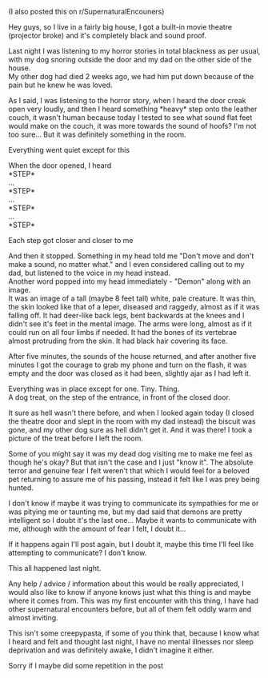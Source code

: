 (I also posted this on r/SupernaturalEncouners)  


Hey guys, so I live in a fairly big house, I got a built-in movie theatre (projector broke) and it's completely black and sound proof.

Last night I was listening to my horror stories in total blackness as per usual, with my dog snoring outside the door and my dad on the other side of the house.  
My other dog had died 2 weeks ago, we had him put down because of the pain but he knew he was loved.

As I said, I was listening to the horror story, when I heard the door creak open very loudly, and then I heard something \*heavy\* step onto the leather couch, it wasn't human because today I tested to see what sound flat feet would make on the couch, it was more towards the sound of hoofs? I'm not too sure... But it was definitely something in the room.

Everything went quiet except for this

When the door opened, I heard  
\*STEP\*  
...  
\*STEP\*  
...  
\*STEP\*  
...  
\*STEP\*

Each step got closer and closer to me

And then it stopped. Something in my head told me "Don't move and don't make a sound, no matter what." and I even considered calling out to my dad, but listened to the voice in my head instead.  
Another word popped into my head immediately - "Demon" along with an image.  
It was an image of a tall (maybe 8 feet tall) white, pale creature. It was thin, the skin looked like that of a leper, diseased and raggedy, almost as if it was falling off. It had deer-like back legs, bent backwards at the knees and I didn't see it's feet in the mental image. The arms were long, almost as if it could run on all four limbs if needed. It had the bones of its vertebrae almost protruding from the skin. It had black hair covering its face.

After five minutes, the sounds of the house returned, and after another five minutes I got the courage to grab my phone and turn on the flash, it was empty and the door was closed as it had been, slightly ajar as I had left it.

Everything was in place except for one. Tiny. Thing.  
A dog treat, on the step of the entrance, in front of the closed door.

It sure as hell wasn't there before, and when I looked again today (I closed the theatre door and slept in the room with my dad instead) the biscuit was gone, and my other dog sure as hell didn't get it. And it was there! I took a picture of the treat before I left the room.

Some of you might say it was my dead dog visiting me to make me feel as though he's okay? But that isn't the case and I just "know it". The absolute terror and genuine fear I felt weren't that which I would feel for a beloved pet returning to assure me of his passing, instead it felt like I was prey being hunted.

I don't know if maybe it was trying to communicate its sympathies for me or was pitying me or taunting me, but my dad said that demons are pretty intelligent so I doubt it's the last one... Maybe it wants to communicate with me, although with the amount of fear I felt, I doubt it...

If it happens again I'll post again, but I doubt it, maybe this time I'll feel like attempting to communicate? I don't know.

This all happened last night.

Any help / advice / information about this would be really appreciated, I would also like to know if anyone knows just what this thing is and maybe where it comes from. This was my first encounter with this thing, I have had other supernatural encounters before, but all of them felt oddly warm and almost inviting.

This isn't some creepypasta, if some of you think that, because I know what I heard and felt and thought last night, I have no mental illnesses nor sleep deprivation and was definitely awake, I didn't imagine it either.

Sorry if I maybe did some repetition in the post